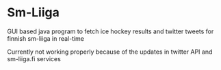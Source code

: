 Sm-Liiga
========

GUI based java program to fetch ice hockey results and twitter tweets for finnish sm-liiga in real-time

Currently not working properly because of the updates in twitter API and sm-liiga.fi services
